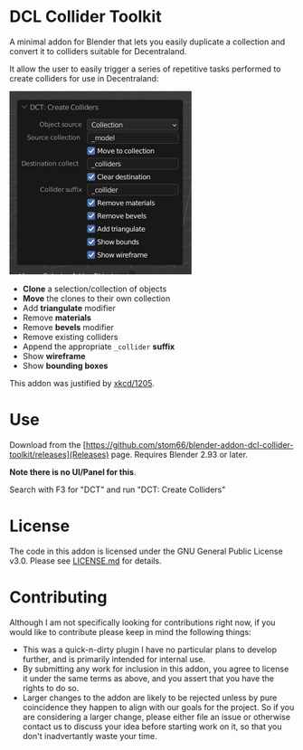 # DCL Collider Toolkit

A minimal addon for Blender that lets you easily duplicate a collection and convert it to colliders suitable for Decentraland.

It allow the user to easily trigger a series of repetitive tasks performed to create colliders for use in Decentraland:

![plugin preview](image.png)

* **Clone** a selection/collection of objects
* **Move** the clones to their own collection
* Add **triangulate** modifier
* Remove **materials**
* Remove **bevels** modifier
* Remove existing colliders
* Append the appropriate `_collider` **suffix**
* Show **wireframe**
* Show **bounding boxes**

This addon was justified by [xkcd/1205](https://xkcd.com/1205/).
# Use

Download from the [https://github.com/stom66/blender-addon-dcl-collider-toolkit/releases](Releases) page. Requires Blender 2.93 or later. 

**Note there is no UI/Panel for this**. 

Search with F3 for "DCT" and run "DCT: Create Colliders"

# License

The code in this addon is licensed under the GNU General Public License v3.0.  Please see [LICENSE.md](LICENSE.md) for details.

# Contributing

Although I am not specifically looking for contributions right now, if you would like to contribute please keep in mind the following things:

- This was a quick-n-dirty plugin I have no particular plans to develop further, and is primarily intended for internal use.
- By submitting any work for inclusion in this addon, you agree to license it under the same terms as above, and you assert that you have the rights to do so.
- Larger changes to the addon are likely to be rejected unless by pure coincidence they happen to align with our goals for the project.  So if you are considering a larger change, please either file an issue or otherwise contact us to discuss your idea before starting work on it, so that you don't inadvertantly waste your time.